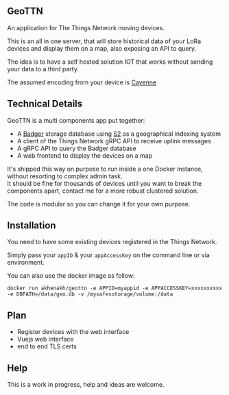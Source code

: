 GeoTTN
------

An application for The Things Network moving devices.

This is an all in one server, that will store historical data of your LoRa devices and display them on a map, also exposing an API to query.  

The idea is to have a self hosted solution IOT that works without sending your data to a third party.

The assumed encoding from your device is [Cayenne](https://developers.mydevices.com/cayenne/docs/lora/#lora-cayenne-low-power-payload)

## Technical Details

GeoTTN is a multi components app put together:

- A [Badger](https://github.com/dgraph-io/badger) storage database using [S2](https://s2geometry.io/) as a geographical indexing system
- A client of the Things Network gRPC API to receive uplink messages
- A gRPC API to query the Badger database
- A web frontend to display the devices on a map

It's shipped this way on purpose to run inside a one Docker instance, without resorting to complex admin task.  
It should be fine for thousands of devices until you want to break the components apart, contact me for a more robust clustered solution.

The code is modular so you can change it for your own purpose.

## Installation

You need to have some existing devices registered in the Things Network.  

Simply pass your `appID` & your `appAccessKey` on the command line or via environment.

You can also use the docker image as follow:

```
docker run akhenakh/geottn -e APPID=myappid -e APPACCESSKEY=xxxxxxxxxx -e DBPATH=/data/geo.db -v /mysafesotorage/volume:/data
```

## Plan

- Register devices with the web interface
- Vuejs web interface
- end to end TLS certs

## Help

This is a work in progress, help and ideas are welcome.
